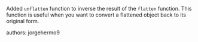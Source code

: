 Added `unflatten` function to inverse the result of the `flatten` function. This function is useful when you want to convert a flattened object back to its original form.

authors: jorgehermo9